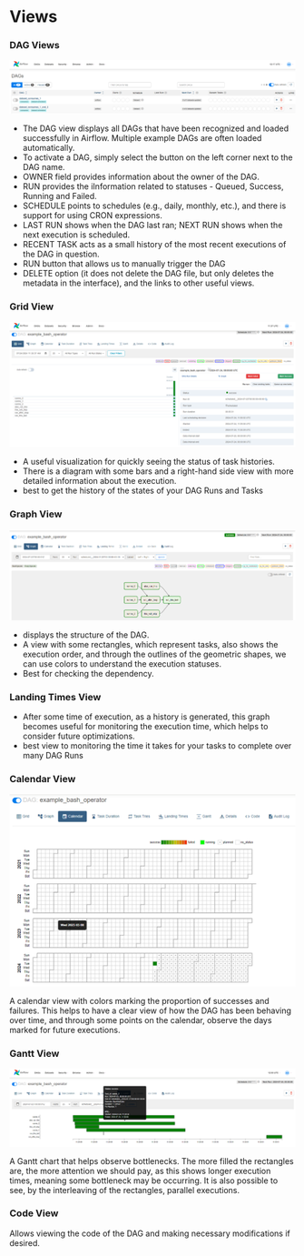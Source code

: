 # Views

### DAG Views

![1721650634620](image/airflow-ui/1721650634620.png)

* The DAG view displays all DAGs that have been recognized and loaded successfully in Airflow. Multiple example DAGs are often loaded automatically.
* To activate a DAG, simply select the button on the left corner next to the DAG name.
* OWNER field provides information about the owner of the DAG.
* RUN provides the iInformation related to statuses - Queued, Success, Running and Failed.
* SCHEDULE points to schedules (e.g., daily, monthly, etc.), and there is support for using CRON expressions.
* LAST RUN shows when the DAG last ran; NEXT RUN shows when the next execution is scheduled.
* RECENT TASK acts as a small history of the most recent executions of the DAG in question.
* RUN button that allows us to manually trigger the DAG
* DELETE option (it does not delete the DAG file, but only deletes the metadata in the interface), and the links to other useful views.

### Grid View

![1721821033659](image/airflow-ui/1721821033659.png)

* A useful visualization for quickly seeing the status of task histories.
* There is a diagram with some bars and a right-hand side view with more detailed information about the execution.
* best to get the history of the states of your DAG Runs and Tasks

### Graph View

![1721821204757](image/airflow-ui/1721821204757.png)

* displays the structure of the DAG.
* A view with some rectangles, which represent tasks, also shows the execution order, and through the outlines of the geometric shapes, we can use colors to understand the execution statuses.
* Best for checking the dependency.

### Landing Times View

* After some time of execution, as a history is generated, this graph becomes useful for monitoring the execution time, which helps to consider future optimizations.
* best view to monitoring the time it takes for your tasks to complete over many DAG Runs

### Calendar View

![1721822366342](image/airflow-ui/1721822366342.png)

A calendar view with colors marking the proportion of successes and failures. This helps to have a clear view of how the DAG has been behaving over time, and through some points on the calendar, observe the days marked for future executions.

### Gantt View

![1721822451417](image/airflow-ui/1721822451417.png)

A Gantt chart that helps observe bottlenecks. The more filled the rectangles are, the more attention we should pay, as this shows longer execution times, meaning some bottleneck may be occurring. It is also possible to see, by the interleaving of the rectangles, parallel executions.

### Code View

Allows viewing the code of the DAG and making necessary modifications if desired.
